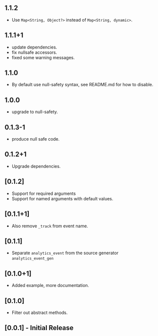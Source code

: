 ## 1.1.2

* Use `Map<String, Object?>` instead of `Map<String, dynamic>`.

## 1.1.1+1

* update dependencies.
* fix nullsafe accessors.
* fixed some warning messages.

## 1.1.0

* By default use null-safety syntax, see README.md for how to disable.

## 1.0.0

* upgrade to null-safety.

## 0.1.3-1

* produce null safe code.

## 0.1.2+1

* Upgrade dependencies.

## [0.1.2]

* Support for required arguments
* Support for named arguments with default values.

## [0.1.1+1]

* Also remove `_track` from event name.

## [0.1.1]

* Separate `analytics_event` from the source generator `analytics_event_gen`

## [0.1.0+1]

* Added example, more documentation.

## [0.1.0]

* Filter out abstract methods.

## [0.0.1] - Initial Release

